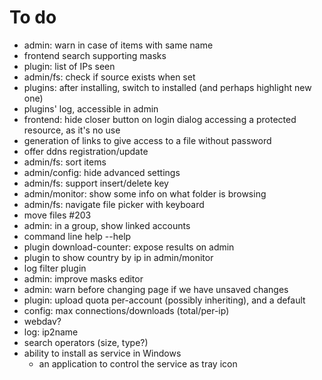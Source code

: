 # To do
- admin: warn in case of items with same name
- frontend search supporting masks
- plugin: list of IPs seen
- admin/fs: check if source exists when set
- plugins: after installing, switch to installed (and perhaps highlight new one)
- plugins' log, accessible in admin
- frontend: hide closer button on login dialog accessing a protected resource, as it's no use
- generation of links to give access to a file without password
- offer ddns registration/update
- admin/fs: sort items
- admin/config: hide advanced settings
- admin/fs: support insert/delete key
- admin/monitor: show some info on what folder is browsing
- admin/fs: navigate file picker with keyboard
- move files #203
- admin: in a group, show linked accounts
- command line help --help
- plugin download-counter: expose results on admin
- plugin to show country by ip in admin/monitor
- log filter plugin
- admin: improve masks editor
- admin: warn before changing page if we have unsaved changes
- plugin: upload quota per-account (possibly inheriting), and a default
- config: max connections/downloads (total/per-ip)
- webdav?
- log: ip2name
- search operators (size, type?)
- ability to install as service in Windows
  - an application to control the service as tray icon
